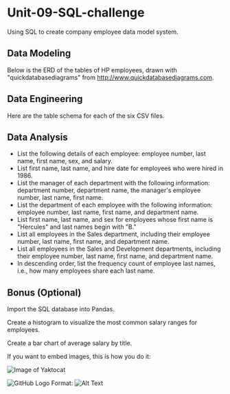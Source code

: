 # Unit-09-SQL-challenge
Using SQL to create company employee data model system.

## Data Modeling
Below is the ERD of the tables of HP employees, drawn with "quickdatabasediagrams" from http://www.quickdatabasediagrams.com.

## Data Engineering
Here are the table schema for each of the six CSV files. 

## Data Analysis
- List the following details of each employee: employee number, last name, first name, sex, and salary.
- List first name, last name, and hire date for employees who were hired in 1986.
- List the manager of each department with the following information: department number, department name, the manager's employee number, last name, first name.
- List the department of each employee with the following information: employee number, last name, first name, and department name.
- List first name, last name, and sex for employees whose first name is "Hercules" and last names begin with "B."
- List all employees in the Sales department, including their employee number, last name, first name, and department name.
- List all employees in the Sales and Development departments, including their employee number, last name, first name, and department name.
- In descending order, list the frequency count of employee last names, i.e., how many employees share each last name.

## Bonus (Optional)
Import the SQL database into Pandas. 



Create a histogram to visualize the most common salary ranges for employees.


Create a bar chart of average salary by title.

If you want to embed images, this is how you do it:

![Image of Yaktocat](https://octodex.github.com/images/yaktocat.png)

![GitHub Logo](/images/logo.png)
Format: ![Alt Text](url)

